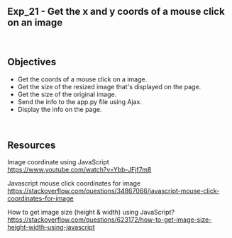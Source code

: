 ## Exp_21 - Get the x and y coords of a mouse click on an image


<br>

## Objectives

- Get the coords of a mouse click on a image.
- Get the size of the resized image that's displayed on the page.
- Get the size of the original image.
- Send the info to the app.py file using Ajax.
- Display the info on the page.

<br>

## Resources

Image coordinate using JavaScript<br>
https://www.youtube.com/watch?v=Ybb-JFjf7m8

Javascript mouse click coordinates for image<br>
https://stackoverflow.com/questions/34867066/javascript-mouse-click-coordinates-for-image

How to get image size (height & width) using JavaScript?<br>
https://stackoverflow.com/questions/623172/how-to-get-image-size-height-width-using-javascript

